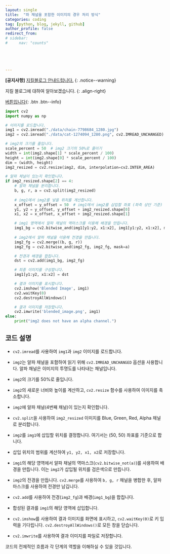 ```yaml
---
layout: single
title:  "파 채널을 포함한 이미지의 경우 처리 방식"
categories: coding
tag: [python, blog, jekyll, github]
author_profile: false
redirect_from:
# sidebar:
#     nav: "counts" 





---
```


**[공지사항]** [지킬블로그 안내드립니다.](https://mmistakes.github.io/minimal-mistakes/docs/quick-start-guide/)
{: .notice--warning}

지킬 블로그에 대하여 알아보겠습니다. 
{: .align-right}   
<!-- 오른쪽정렬 -->
[버튼입니다](https://google.com){: .btn .btn--info}



```python
import cv2
import numpy as np

# 이미지를 로드합니다.
img1 = cv2.imread("./data/chain-7798684_1280.jpg")
img2 = cv2.imread("./data/cat-1274094_1280.png", cv2.IMREAD_UNCHANGED)  # 알파 채널을 포함하여 읽기

# img2의 크기를 줄입니다.
scale_percent = 50  # img2 크기의 50%로 줄이기
width = int(img2.shape[1] * scale_percent / 100)
height = int(img2.shape[0] * scale_percent / 100)
dim = (width, height)
img2_resized = cv2.resize(img2, dim, interpolation=cv2.INTER_AREA)

# 알파 채널이 있는지 확인합니다.
if img2_resized.shape[2] == 4:
    # 알파 채널을 분리합니다.
    b, g, r, a = cv2.split(img2_resized)
    
    # img1에서 img2를 넣을 위치를 계산합니다.
    x_offset = y_offset = 50  # img1에서 img2를 삽입할 좌표 (좌측 상단 기준)
    y1, y2 = y_offset, y_offset + img2_resized.shape[0]
    x1, x2 = x_offset, x_offset + img2_resized.shape[1]

    # img1 영역에서 알파 채널의 역마스크를 이용해 배경을 만듭니다.
    img1_bg = cv2.bitwise_and(img1[y1:y2, x1:x2], img1[y1:y2, x1:x2], mask=cv2.bitwise_not(a))
    
    # img2에서 알파 채널을 이용해 전경을 만듭니다.
    img2_fg = cv2.merge((b, g, r))
    img2_fg = cv2.bitwise_and(img2_fg, img2_fg, mask=a)

    # 전경과 배경을 합칩니다.
    dst = cv2.add(img1_bg, img2_fg)

    # 최종 이미지를 구성합니다.
    img1[y1:y2, x1:x2] = dst

    # 결과 이미지를 표시합니다.
    cv2.imshow('Blended Image', img1)
    cv2.waitKey(0)
    cv2.destroyAllWindows()

    # 결과 이미지를 저장합니다.
    cv2.imwrite('blended_image.png', img1)
else:
    print("img2 does not have an alpha channel.")

```

## 코드 설명

- `cv2.imread`를 사용하여 `img1`과 `img2` 이미지를 로드합니다.
- `img2`는 알파 채널을 포함하여 읽기 위해 `cv2.IMREAD_UNCHANGED` 옵션을 사용합니다. 알파 채널은 이미지의 투명도를 나타내는 채널입니다.

- `img2`의 크기를 50%로 줄입니다.
- `img2`의 새로운 너비와 높이를 계산하고, `cv2.resize` 함수를 사용하여 이미지를 축소합니다.
- `img2`에 알파 채널(4번째 채널)이 있는지 확인합니다.
- `cv2.split`을 사용하여 `img2_resized` 이미지를 Blue, Green, Red, Alpha 채널로 분리합니다.
- `img2`를 `img1`에 삽입할 위치를 결정합니다. 여기서는 (50, 50) 좌표를 기준으로 합니다.
- 삽입 위치의 범위를 계산하여 `y1, y2, x1, x2`로 저장합니다.
- `img1`의 해당 영역에서 알파 채널의 역마스크(`cv2.bitwise_not(a)`)를 사용하여 배경을 만듭니다. 이는 `img2`가 삽입될 위치를 검은색으로 만듭니다.
- `img2`의 전경을 만듭니다. `cv2.merge`를 사용하여 `b, g, r` 채널을 병합한 후, 알파 마스크를 사용하여 전경만 남깁니다.
- `cv2.add`를 사용하여 전경(`img2_fg`)과 배경(`img1_bg`)을 합칩니다.
- 합성된 결과를 `img1`의 해당 영역에 삽입합니다.
- `cv2.imshow`를 사용하여 결과 이미지를 화면에 표시하고, `cv2.waitKey(0)`로 키 입력을 기다립니다. `cv2.destroyAllWindows()`로 모든 창을 닫습니다.
- `cv2.imwrite`를 사용하여 결과 이미지를 파일로 저장합니다.

 코드의 전체적인 흐름과 각 단계의 역할을 이해하실 수 있을 것입니다.










